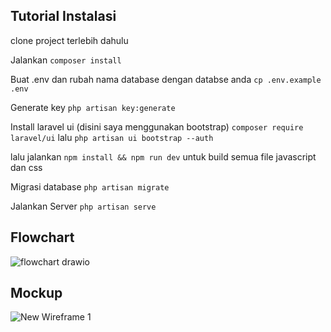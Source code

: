 ## Tutorial Instalasi

clone project terlebih dahulu

Jalankan
`composer install`

Buat .env dan rubah nama database dengan databse anda
`cp .env.example .env`

Generate key
`php artisan key:generate`

Install laravel ui (disini saya menggunakan bootstrap)
`composer require laravel/ui`
lalu
`php artisan ui bootstrap --auth`

lalu jalankan
`npm install && npm run dev`
untuk build semua file javascript dan css

Migrasi database
`php artisan migrate`

Jalankan Server
`php artisan serve`

## Flowchart


![flowchart drawio](https://github.com/Siegrain4/HRMS/assets/57306527/de692b13-bebf-4d78-9083-e326cf8f7e7a)

## Mockup


![New Wireframe 1](https://github.com/Siegrain4/HRMS/assets/57306527/04a405a0-5aeb-4032-b2f1-8126928388ae)



